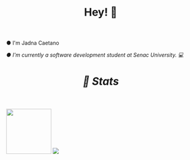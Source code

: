 
<html>
   
   <header><h1>Hey! 👋</h1></header>
                     
● I'm Jadna Caetano<i>

● I'm currently a software development student at Senac University. 💻
   

<header><h1> 👀 Stats</h1></header>   
   
   
<img height="120em" src="https://github-readme-stats-eight-theta.vercel.app/api?username=JadnaCaetano&show_icons=true&theme=dracula&include_all_commits=true&count_private=true"/>

        
</html>

   

<a href="https://www.linkedin.com/in/jadna-caetano-b327b7233" target="_blank">
<img src="https://img.shields.io/badge/-LinkedIn-%230077B5?style=for-the-badge&logo=linkedin&logoColor=white" target="_blank">
</a>



